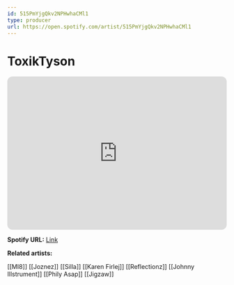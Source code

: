 ```yaml
---
id: 515PmYjgQkv2NPHwhaCMl1
type: producer
url: https://open.spotify.com/artist/515PmYjgQkv2NPHwhaCMl1
---
```

# ToxikTyson

<iframe style="border-radius:12px" src="https://open.spotify.com/embed/artist/515PmYjgQkv2NPHwhaCMl1" width="100%" height="352" frameBorder="0" allowfullscreen="" allow="autoplay; clipboard-write; encrypted-media; fullscreen; picture-in-picture" loading="lazy"></iframe>

**Spotify URL:** [Link](https://open.spotify.com/artist/515PmYjgQkv2NPHwhaCMl1)

**Related artists:**

[[MI8]]
[[Joznez]]
[[Silla]]
[[Karen Firlej]]
[[Reflectionz]]
[[Johnny Illstrument]]
[[Phily Asap]]
[[Jigzaw]]
